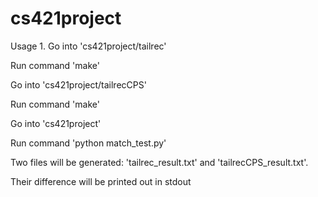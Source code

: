# cs421project
Usage
1.
Go into 'cs421project/tailrec'

Run command 'make'

Go into 'cs421project/tailrecCPS'

Run command 'make'

Go into 'cs421project'

Run command 'python match_test.py'

Two files will be generated: 'tailrec_result.txt' and 'tailrecCPS_result.txt'. 

Their difference will be printed out in stdout
